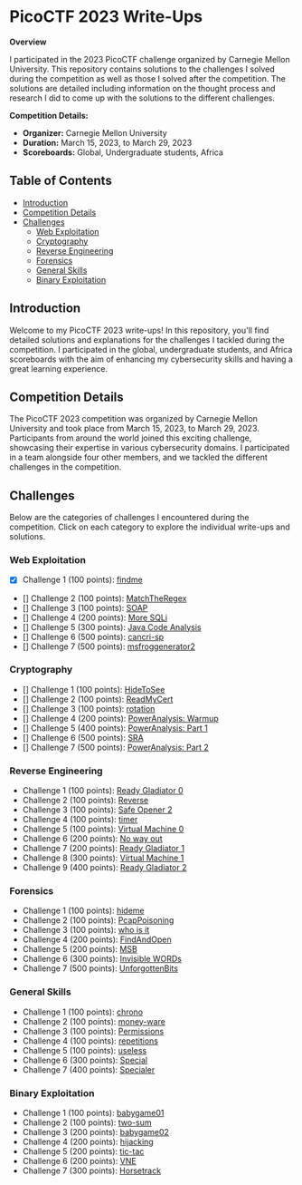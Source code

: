 # PicoCTF 2023 Write-Ups

**Overview**

I participated in the 2023 PicoCTF challenge organized by Carnegie Mellon University. This repository contains solutions to the challenges I solved during the competition as well as those I solved after the competition. The solutions are detailed including information on the thought process and research I did to come up with the solutions to the different challenges.

**Competition Details:**
- **Organizer:** Carnegie Mellon University
- **Duration:** March 15, 2023, to March 29, 2023
- **Scoreboards:** Global, Undergraduate students, Africa

## Table of Contents

- [Introduction](#introduction)
- [Competition Details](#competition-details)
- [Challenges](#challenges)
  - [Web Exploitation](#Web-Exploitation)
  - [Cryptography](#Cryptography)
  - [Reverse Engineering](#Reverse-Engineering)
  - [Forensics](#Forensics)
  - [General Skills](#General-Skills)
  - [Binary Exploitation](#Binary-Exploitation)

## Introduction

Welcome to my PicoCTF 2023 write-ups! In this repository, you'll find detailed solutions and explanations for the challenges I tackled during the competition. I participated in the global, undergraduate students, and Africa scoreboards with the aim of  enhancing my cybersecurity skills and having a great learning experience.

## Competition Details

The PicoCTF 2023 competition was organized by Carnegie Mellon University and took place from March 15, 2023, to March 29, 2023. Participants from around the world joined this exciting challenge, showcasing their expertise in various cybersecurity domains. I participated in a team alongside four other members, and we tackled the different challenges in the competition.

## Challenges

Below are the categories of challenges I encountered during the competition. Click on each category to explore the individual write-ups and solutions.

### Web Exploitation

- [x] Challenge 1 (100 points): [findme](Web%20Exploitation/findme.md)
- [] Challenge 2 (100 points): [MatchTheRegex](Web%20Exploitation/MatchTheRegex.md)
- [] Challenge 3 (100 points): [SOAP](Web%20Exploitation/SOAP.md)
- [] Challenge 4 (200 points): [More SQLi](Web%20Exploitation/More%20SQLi.md)
- [] Challenge 5 (300 points): [Java Code Analysis](Web%20Exploitation/Java%20Code%20Analysis.md)
- [] Challenge 6 (500 points): [cancri-sp](Web%20Exploitation/cancri-sp.md)
- [] Challenge 7 (500 points): [msfroggenerator2](Web%20Exploitation/msfroggenerator2.md)

### Cryptography

- [] Challenge 1 (100 points): [HideToSee](Cryptography/HideToSee.md)
- [] Challenge 2 (100 points): [ReadMyCert](Cryptography/ReadMyCert.md)
- [] Challenge 3 (100 points): [rotation](Cryptography/rotation.md)
- [] Challenge 4 (200 points): [PowerAnalysis: Warmup](Cryptography/PowerAnalysis:Warmup.md)
- [] Challenge 5 (400 points): [PowerAnalysis: Part 1](Cryptography/PowerAnalysis:Part%201.md)
- [] Challenge 6 (500 points): [SRA](Cryptography/SRA.md)
- [] Challenge 7 (500 points): [PowerAnalysis: Part 2](Cryptography/PowerAnalysis:Part%202.md)

### Reverse Engineering

- Challenge 1 (100 points): [Ready Gladiator 0](Reverse%20Engineering/Ready%20Gladiator%200.md)
- Challenge 2 (100 points): [Reverse](Reverse%20Engineering/Reverse.md)
- Challenge 3 (100 points): [Safe Opener 2](Reverse%20Engineering/Safe%20Opener%202.md)
- Challenge 4 (100 points): [timer](Reverse%20Engineering/timer.md)
- Challenge 5 (100 points): [Virtual Machine 0](Reverse%20Engineering/Virtual%20Machine%200.md)
- Challenge 6 (200 points): [No way out](Reverse%20Engineering/No%20way%20out.md)
- Challenge 7 (200 points): [Ready Gladiator 1](Reverse%20Engineering/Ready%20Gladiator%201.md)
- Challenge 8 (300 points): [Virtual Machine 1](Reverse%20Engineering/Virtual%20Machine%201.md)
- Challenge 9 (400 points): [Ready Gladiator 2](Reverse%20Engineering/Ready%20Gladiator%202.md)


### Forensics

- Challenge 1 (100 points): [hideme](Forensics/hideme.md)
- Challenge 2 (100 points): [PcapPoisoning](Forensics/PcapPoisoning.md)
- Challenge 3 (100 points): [who is it](Forensics/who-is-it.md)
- Challenge 4 (200 points): [FindAndOpen](Forensics/FindAndOpen.md)
- Challenge 5 (200 points): [MSB](Forensics/MSB.md)
- Challenge 6 (300 points): [Invisible WORDs](Forensics/Invisible%20WORDs.md)
- Challenge 7 (500 points): [UnforgottenBits](UnforgottenBits.md)

### General Skills

- Challenge 1 (100 points): [chrono](General%20Skills/chrono.md)
- Challenge 2 (100 points): [money-ware](General%20Skills/money-ware.md)
- Challenge 3 (100 points): [Permissions](General%20Skills/Permissions.md)
- Challenge 4 (100 points): [repetitions](General%20Skills/repetitions.md)
- Challenge 5 (100 points): [useless](General%20Skills/useless.md)
- Challenge 6 (300 points): [Special](General%20Skills/Special.md)
- Challenge 7 (400 points): [Specialer](General%20Skills/Specialer.md)

### Binary Exploitation

- Challenge 1 (100 points): [babygame01](Binary%20Exploitation/babygame01.md)
- Challenge 2 (100 points): [two-sum](Binary%20Exploitation/two-sum.md)
- Challenge 3 (200 points): [babygame02](Binary%20Exploitation/babygame02.md)
- Challenge 4 (200 points): [hijacking](Binary%20Exploitation/hijacking.md)
- Challenge 5 (200 points): [tic-tac](Binary%20Exploitation/tic-tac.md)
- Challenge 6 (200 points): [VNE](Binary%20Exploitation/VNE.md)
- Challenge 7 (300 points): [Horsetrack](Binary%20Exploitation/Horsetrack.md)


